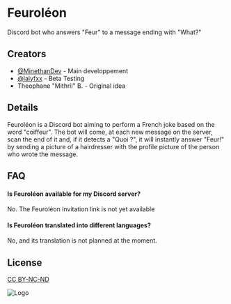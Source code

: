 
# Feuroléon 

Discord bot who answers "Feur" to a message ending with "What?"


## Creators

- [@MinethanDev](https://github.com/MinethanDev) - Main developpement
- [@lalyfxx](https://github.com/lalyfxx) - Beta Testing
- Theophane "Mithril" B. - Original idea




## Details

Feuroléon is a Discord bot aiming to perform a French joke based on the word "coiffeur". The bot will come, at each new message on the server, scan the end of it and, if it detects a "Quoi ?", it will instantly answer "Feur!" by sending a picture of a hairdresser with the profile picture of the person who wrote the message.
## FAQ

#### Is Feuroléon available for my Discord server?

No. The Feuroléon invitation link is not yet available

#### Is Feuroléon translated into different languages?

No, and its translation is not planned at the moment.


## License

[CC BY-NC-ND](https://creativecommons.org/licenses/by-nc-nd/4.0//)

![Logo](https://i.creativecommons.org/l/by-nc-nd/4.0/88x31.png)
